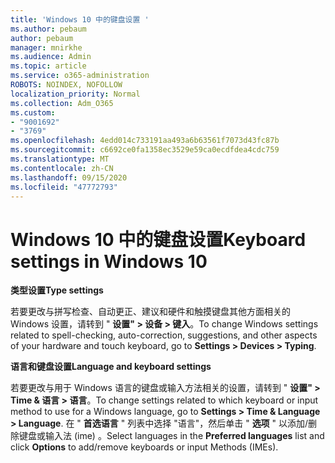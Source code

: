 ```yaml
---
title: 'Windows 10 中的键盘设置 '
ms.author: pebaum
author: pebaum
manager: mnirkhe
ms.audience: Admin
ms.topic: article
ms.service: o365-administration
ROBOTS: NOINDEX, NOFOLLOW
localization_priority: Normal
ms.collection: Adm_O365
ms.custom:
- "9001692"
- "3769"
ms.openlocfilehash: 4edd014c733191aa493a6b63561f7073d43fc87b
ms.sourcegitcommit: c6692ce0fa1358ec3529e59ca0ecdfdea4cdc759
ms.translationtype: MT
ms.contentlocale: zh-CN
ms.lasthandoff: 09/15/2020
ms.locfileid: "47772793"
---
```

# <a name="keyboard-settings-in-windows-10"></a><span data-ttu-id="e7678-102">Windows 10 中的键盘设置</span><span class="sxs-lookup"><span data-stu-id="e7678-102">Keyboard settings in Windows 10</span></span>

<span data-ttu-id="e7678-103">**类型设置**</span><span class="sxs-lookup"><span data-stu-id="e7678-103">**Type settings**</span></span>

<span data-ttu-id="e7678-104">若要更改与拼写检查、自动更正、建议和硬件和触摸键盘其他方面相关的 Windows 设置，请转到 " **设置" > 设备 > 键入**。</span><span class="sxs-lookup"><span data-stu-id="e7678-104">To change Windows settings related to spell-checking, auto-correction, suggestions, and other aspects of your hardware and touch keyboard, go to **Settings > Devices > Typing**.</span></span> 

<span data-ttu-id="e7678-105">**语言和键盘设置**</span><span class="sxs-lookup"><span data-stu-id="e7678-105">**Language and keyboard settings**</span></span>

<span data-ttu-id="e7678-106">若要更改与用于 Windows 语言的键盘或输入方法相关的设置，请转到 " **设置" > Time & 语言 > 语言**。</span><span class="sxs-lookup"><span data-stu-id="e7678-106">To change settings related to which keyboard or input method to use for a Windows language, go to **Settings > Time & Language > Language**.</span></span> <span data-ttu-id="e7678-107">在 " **首选语言** " 列表中选择 "语言"，然后单击 " **选项** " 以添加/删除键盘或输入法 (ime) 。</span><span class="sxs-lookup"><span data-stu-id="e7678-107">Select languages in the **Preferred languages** list and click **Options** to add/remove keyboards or input Methods (IMEs).</span></span>
